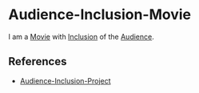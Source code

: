 # Audience-Inclusion-Movie

I am a [Movie](200300000.md) with [Inclusion](600208.md) of the [Audience](600146.md).

## References

- [Audience-Inclusion-Project](300070001.md)
